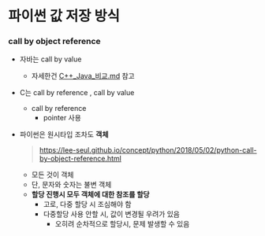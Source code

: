 # 파이썬 값 저장 방식

### call by object reference

- 자바는 call by value
  - 자세한건 [C++_Java_비교.md](./Java/C++_Java_비교.md) 참고

- C는 call by reference , call by value 

  - call by reference
    - pointer 사용

- 파이썬은 원시타입 조차도 **객체**

  > https://lee-seul.github.io/concept/python/2018/05/02/python-call-by-object-reference.html

  - 모든 것이 객체
  - 단, 문자와 숫자는 불변 객체
  - **할당 진행시 모두 객체에 대한 참조를 할당**
    - 고로, 다중 할당 시 조심해야 함
    - 다중할당 사용 안할 시, 값이 변경될 우려가 있음
      - 오히려 순차적으로 할당시, 문제 발생할 수 있음

